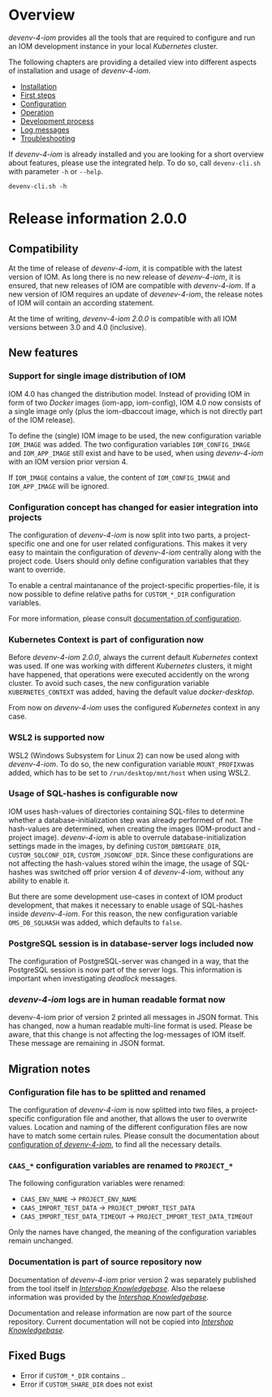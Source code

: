 # Overview

_devenv-4-iom_ provides all the tools that are required to configure and run an IOM development instance in your local _Kubernetes_ cluster.

The following chapters are providing a detailed view into different aspects of installation and usage of _devenv-4-iom_.
- [Installation](doc/00_installation.md)
- [First steps](doc/01_first_steps.md)
- [Configuration](doc/02_configuration.md)
- [Operation](doc/03_operations.md)
- [Development process](doc/04_development_process.md)
- [Log messages](doc/05_log_messages.md)
- [Troubleshooting](doc/06_troubleshooting.md)

If _devenv-4-iom_ is already installed and you are looking for a short overview about features, please use the integrated help. To do so, call `devenv-cli.sh` with parameter `-h` or `--help`.

    devenv-cli.sh -h
    
# Release information 2.0.0

## Compatibility

At the time of release of _devenv-4-iom_, it is compatible with the latest version of IOM. As long there is no new release of _devenv-4-iom_, it is ensured, that new releases of IOM are compatible with _devenv-4-iom_. If a new version of IOM requires an update of _devenev-4-iom_, the release notes of IOM will contain an according statement.

At the time of writing, _devenv-4-iom 2.0.0_ is compatible with all IOM versions between 3.0 and 4.0 (inclusive).

## New features

### Support for single image distribution of IOM <!-- 71327 -->

IOM 4.0 has changed the distribution model. Instead of providing IOM in form of two _Docker_ images (iom-app, iom-config), IOM 4.0 now consists of a single image only (plus the iom-dbaccout image, which is not directly part of the IOM release).

To define the (single) IOM image to be used, the new configuration variable `IOM_IMAGE` was added. The two configuration variables `IOM_CONFIG_IMAGE` and `IOM_APP_IMAGE` still exist and have to be used, when using _devenv-4-iom_ with an IOM version prior version 4.

If `IOM_IMAGE` contains a value, the content of `IOM_CONFIG_IMAGE` and `IOM_APP_IMAGE` will be ignored.
 
### Configuration concept has changed for easier integration into projects <!-- 70641 -->

The configuration of _devenv-4-iom_ is now split into two parts, a project-specific one and one for user related configurations. This makes it very easy to maintain the configuration of _devenv-4-iom_ centrally along with the project code. Users should only define configuration variables that they want to override.

To enable a central maintanance of the project-specific properties-file, it is now possible to define relative paths for `CUSTOM_*_DIR` configuration variables.

For more information, please consult [documentation of configuration](doc/02_configuration.md).

### Kubernetes Context is part of configuration now <!-- 73923 -->

Before _devenv-4-iom 2.0.0_, always the current default _Kubernetes_ context was used. If one was working with different _Kubernetes_ clusters, it might have happened, that operations were executed accidently on the wrong cluster. To avoid such cases, the new configuration variable `KUBERNETES_CONTEXT` was added, having the default value _docker-desktop_.

From now on _devenv-4-iom_ uses the configured _Kubernetes_ context in any case.

### WSL2 is supported now <!-- 60376 -->

WSL2 (Windows Subsystem for Linux 2) can now be used along with _devenv-4-iom_. To do so, the new configuration variable `MOUNT_PROFIX`was added, which has to be set to `/run/desktop/mnt/host` when using WSL2. 

### Usage of SQL-hashes is configurable now <!-- 73739 -->

IOM uses hash-values of directories containing SQL-files to determine whether a database-initialization step was already performed of not. The hash-values are determined, when creating the images (IOM-product and -project image). _devenv-4-iom_ is able to overrule database-initialization settings made in the images, by defining `CUSTOM_DBMIGRATE_DIR`, `CUSTOM_SQLCONF_DIR`, `CUSTOM_JSONCONF_DIR`. Since these configurations are not affecting the hash-values stored wihin the image, the usage of SQL-hashes was switched off prior version 4 of _devenv-4-iom_, without any ability to enable it.

But there are some development use-cases in context of IOM product development, that makes it necessary to enable usage of SQL-hashes inside _devenv-4-iom_. For this reason, the new configuration variable `OMS_DB_SQLHASH` was added, which defaults to `false`.

### PostgreSQL session is in database-server logs included now <!-- 70390 -->

The configuration of PostgreSQL-server was changed in a way, that the PostgreSQL session is now part of the server logs. This information is important when investigating _deadlock_ messages.

### _devenv-4-iom_ logs are in human readable format now <!-- 70998 -->

devenv-4-iom prior of version 2 printed all messages in  JSON format. This has changed, now a human readable multi-line format is used. Please be aware, that this change is not affecting the log-messages of IOM itself. These message are remaining in JSON format.


## Migration notes

### Configuration file has to be splitted and renamed <!-- 70641 -->

The configuration of _devenv-4-iom_ is now splitted into two files, a project-specific configuration file and another, that allows the user to overwrite values. Location and naming of the different configuration files are now have to match some certain rules. Please consult the documentation about [configuration of _devenv-4-iom_](doc/02_configuration.md), to find all the necessary details.

### `CAAS_*` configuration variables are renamed to `PROJECT_*` <!-- 70362 -->

The following configuration variables were renamed:

* `CAAS_ENV_NAME` -> `PROJECT_ENV_NAME`
* `CAAS_IMPORT_TEST_DATA` -> `PROJECT_IMPORT_TEST_DATA`
* `CAAS_IMPORT_TEST_DATA_TIMEOUT` -> `PROJECT_IMPORT_TEST_DATA_TIMEOUT`

Only the names have changed, the meaning of the configuration variables remain unchanged.

### Documentation is part of source repository now <!-- 71048 -->

Documentation of _devenv-4-iom_ prior version 2 was separately published from the tool itself in [_Intershop Knowledgebase_](https://support.intershop.com/kb/29Z730). Also the relaese information was provided by the [_Intershop Knowledgebase_](https://support.intershop.com/kb/283D59).

Documentation and release information are now part of the source repository. Current documentation will not be copied into [_Intershop Knowledgebase_](https://support.intershop.com/kb/index.php).

## Fixed Bugs

* Error if `CUSTOM_*_DIR` contains .. <!-- 71396 -->
* Error if `CUSTOM_SHARE_DIR` does not exist <!-- 71396 -->
